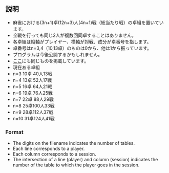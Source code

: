 ## 説明

* 麻雀における(3n+1)卓(12n+3)人(4n+1)戦（総当たり戦）の卓組を置いています。
* 全戦を行っても同じ2人が複数回同卓することはありません。
* 各卓組は縦軸がプレイヤー、横軸が対戦、成分が卓番号を指します。
* 卓番号はn=3,4（10,13卓）のものは0から、他は1から振っています。
* プログラムは今後公開するかもしれません。
* [ここ](http://utmj-haku.sakura.ne.jp/taku/taku.html)にも同じものを掲載しています。
* 現在ある卓組
 * n=3  10卓 40人13戦
 * n=4  13卓 52人17戦
 * n=5  16卓 64人21戦
 * n=6  19卓 76人25戦
 * n=7  22卓 88人29戦
 * n=8  25卓100人33戦
 * n=9  28卓112人37戦
 * n=10 31卓124人41戦

### Format

* The digits on the filename indicates the number of tables.
* Each line corresponds to a player.
* Each column corresponds to a session.
* The intersection of a line (player) and column (session) indicates the number of the table to which the player goes in the session.
